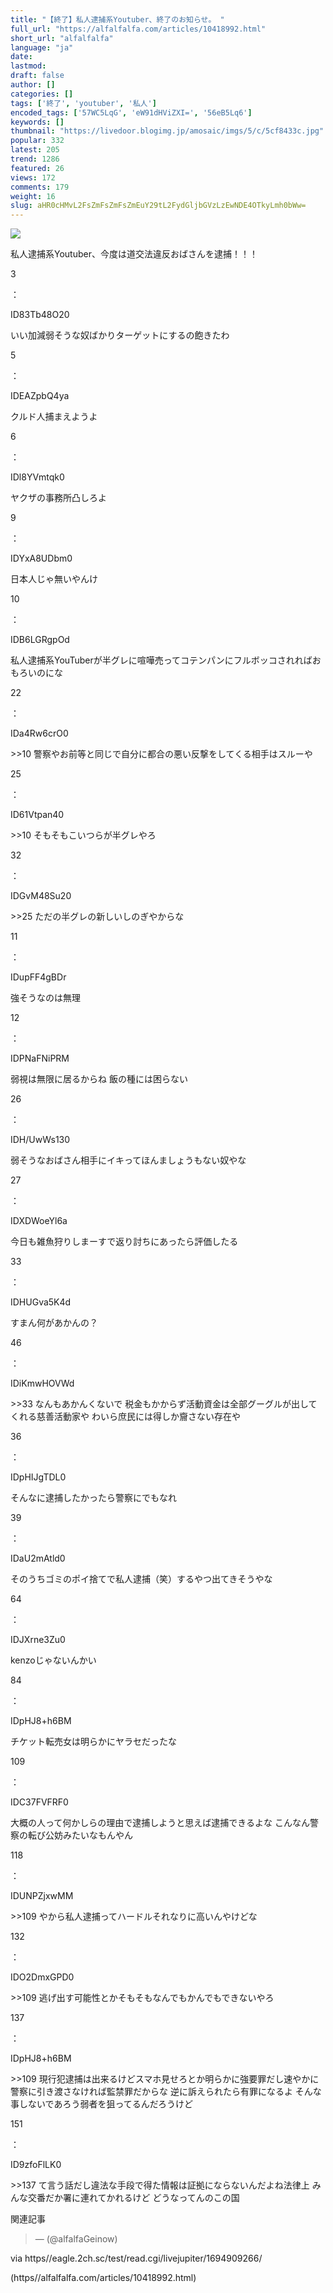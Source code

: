```yaml
---
title: "【終了】私人逮捕系Youtuber、終了のお知らせ。 "
full_url: "https://alfalfalfa.com/articles/10418992.html"
short_url: "alfalfalfa"
language: "ja"
date: 
lastmod: 
draft: false
author: []
categories: []
tags: ['終了', 'youtuber', '私人']
encoded_tags: ['57WC5LqG', 'eW91dHViZXI=', '56eB5Lq6']
keywords: []
thumbnail: "https://livedoor.blogimg.jp/amosaic/imgs/5/c/5cf8433c.jpg"
popular: 332
latest: 205
trend: 1286
featured: 26
views: 172
comments: 179
weight: 16
slug: aHR0cHMvL2FsZmFsZmFsZmEuY29tL2FydGljbGVzLzEwNDE4OTkyLmh0bWw=
---
```


![](https://livedoor.blogimg.jp/amosaic/imgs/5/c/5cf8433c.jpg)

<div><p>私人逮捕系Youtuber、今度は道交法違反おばさんを逮捕！！！</p><p class='res_info'><p class='res_num'>3</p>：<p class='res_name'></p><p class='res_matome'><p class='res_id'>ID83Tb48O20</p></p></p> <p class='res_body'>いい加減弱そうな奴ばかりターゲットにするの飽きたわ</p> <p class='res_info'><p class='res_num'>5</p>：<p class='res_name'></p><p class='res_matome'><p class='res_id'>IDEAZpbQ4ya</p></p></p> <p class='res_body'>クルド人捕まえようよ</p> <p class='res_info'><p class='res_num'>6</p>：<p class='res_name'></p><p class='res_matome'><p class='res_id'>IDl8YVmtqk0</p></p></p> <p class='res_body'>ヤクザの事務所凸しろよ</p> <p class='res_info'><p class='res_num'>9</p>：<p class='res_name'></p><p class='res_matome'><p class='res_id'>IDYxA8UDbm0</p></p></p> <p class='res_body'>日本人じゃ無いやんけ</p> <p class='res_info'><p class='res_num'>10</p>：<p class='res_name'></p><p class='res_matome'><p class='res_id'>IDB6LGRgpOd</p></p></p> <p class='res_body_r1'>私人逮捕系YouTuberが半グレに喧嘩売ってコテンパンにフルボッコされればおもろいのにな</p> <p class='res_info'><p class='res_num'>22</p>：<p class='res_name'></p><p class='res_matome'><p class='res_id'>IDa4Rw6crO0</p></p></p> <p class='res_body_r2'>>>10 警察やお前等と同じで自分に都合の悪い反撃をしてくる相手はスルーや</p> <p class='res_info'><p class='res_num'>25</p>：<p class='res_name'></p><p class='res_matome'><p class='res_id'>ID61Vtpan40</p></p></p> <p class='res_body_r2'>>>10 そもそもこいつらが半グレやろ</p> <p class='res_info'><p class='res_num'>32</p>：<p class='res_name'></p><p class='res_matome'><p class='res_id'>IDGvM48Su20</p></p></p> <p class='res_body_r2'>>>25 ただの半グレの新しいしのぎやからな</p> <p class='res_info'><p class='res_num'>11</p>：<p class='res_name'></p><p class='res_matome'><p class='res_id'>IDupFF4gBDr</p></p></p> <p class='in_ads'></p> <p>強そうなのは無理</p> <p class='res_info'><p class='res_num'>12</p>：<p class='res_name'></p><p class='res_matome'><p class='res_id'>IDPNaFNiPRM</p></p></p> <p class='res_body'>弱視は無限に居るからね 飯の種には困らない</p> <p class='res_info'><p class='res_num'>26</p>：<p class='res_name'></p><p class='res_matome'><p class='res_id'>IDH/UwWs130</p></p></p> <p class='res_body'>弱そうなおばさん相手にイキってほんましょうもない奴やな</p> <p class='res_info'><p class='res_num'>27</p>：<p class='res_name'></p><p class='res_matome'><p class='res_id'>IDXDWoeYl6a</p></p></p> <p class='res_body'>今日も雑魚狩りしまーすで返り討ちにあったら評価したる</p> <p class='res_info'><p class='res_num'>33</p>：<p class='res_name'></p><p class='res_matome'><p class='res_id'>IDHUGva5K4d</p></p></p> <p class='res_body_r1'>すまん何があかんの？</p> <p class='res_info'><p class='res_num'>46</p>：<p class='res_name'></p><p class='res_matome'><p class='res_id'>IDiKmwHOVWd</p></p></p> <p class='res_body_r2'>>>33 なんもあかんくないで 税金もかからず活動資金は全部グーグルが出してくれる慈善活動家や わいら庶民には得しか齎さない存在や</p> <p class='res_info'><p class='res_num'>36</p>：<p class='res_name'></p><p class='res_matome'><p class='res_id'>IDpHIJgTDL0</p></p></p> <p class='res_body'>そんなに逮捕したかったら警察にでもなれ</p> <p class='res_info'><p class='res_num'>39</p>：<p class='res_name'></p><p class='res_matome'><p class='res_id'>IDaU2mAtld0</p></p></p> <p class='res_body'>そのうちゴミのポイ捨てで私人逮捕（笑）するやつ出てきそうやな</p> <p class='res_info'><p class='res_num'>64</p>：<p class='res_name'></p><p class='res_matome'><p class='res_id'>IDJXrne3Zu0</p></p></p> <p class='res_body'>kenzoじゃないんかい</p> <p class='res_info'><p class='res_num'>84</p>：<p class='res_name'></p><p class='res_matome'><p class='res_id'>IDpHJ8+h6BM</p></p></p> <p class='res_body'>チケット転売女は明らかにヤラセだったな</p> <p class='res_info'><p class='res_num'>109</p>：<p class='res_name'></p><p class='res_matome'><p class='res_id'>IDC37FVFRF0</p></p></p> <p class='res_body_r1'>大概の人って何かしらの理由で逮捕しようと思えば逮捕できるよな こんなん警察の転び公妨みたいなもんやん</p> <p class='res_info'><p class='res_num'>118</p>：<p class='res_name'></p><p class='res_matome'><p class='res_id'>IDUNPZjxwMM</p></p></p> <p class='res_body_r2'>>>109 やから私人逮捕ってハードルそれなりに高いんやけどな</p> <p class='res_info'><p class='res_num'>132</p>：<p class='res_name'></p><p class='res_matome'><p class='res_id'>IDO2DmxGPD0</p></p></p> <p class='res_body_r2'>>>109 逃げ出す可能性とかそもそもなんでもかんでもできないやろ</p> <p class='res_info'><p class='res_num'>137</p>：<p class='res_name'></p><p class='res_matome'><p class='res_id'>IDpHJ8+h6BM</p></p></p> <p class='res_body_r2'>>>109 現行犯逮捕は出来るけどスマホ見せろとか明らかに強要罪だし速やかに警察に引き渡さなければ監禁罪だからな 逆に訴えられたら有罪になるよ そんな事しないであろう弱者を狙ってるんだろうけど</p> <p class='res_info'><p class='res_num'>151</p>：<p class='res_name'></p><p class='res_matome'><p class='res_id'>ID9zfoFlLK0</p></p></p> <p class='res_body_r2'>>>137 て言う話だし違法な手段で得た情報は証拠にならないんだよね法律上 みんな交番だか署に連れてかれるけど どうなってんのこの国</p> <p id='related-title'>関連記事</p> <p class='in_ads'></p><blockquote class='twitter-tweet'><p lang='und' dir='ltr'></p> — (@alfalfaGeinow) <a href='https//twitter.com/alfalfaGeinow/status/1703242880058638796/'></a></blockquote><p class='via'>via https//eagle.2ch.sc/test/read.cgi/livejupiter/1694909266/</p> </div>

(https//alfalfalfa.com/articles/10418992.html)
